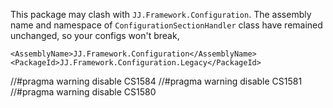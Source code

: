 
  <ItemGroup>
    <PackageReference Update="JJ.Framework.Common" Version="[0.0.0,1.0.0)" />
  </ItemGroup>

This package may clash with `JJ.Framework.Configuration`.
The assembly name and namespace of `ConfigurationSectionHandler` class have remained unchanged, so your configs won't break,

    <AssemblyName>JJ.Framework.Configuration</AssemblyName>
    <PackageId>JJ.Framework.Configuration.Legacy</PackageId>


//#pragma warning disable CS1584
//#pragma warning disable CS1581
//#pragma warning disable CS1580
